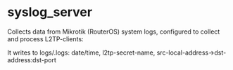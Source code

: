 # syslog_server

Collects data from Mikrotik (RouterOS) system logs, configured to collect and process L2TP-clients:

It writes to logs/<filename>.logs:
date/time, l2tp-secret-name, src-local-address->dst-address:dst-port
